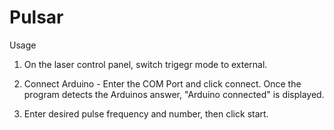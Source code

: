 # Pulsar

Usage
1. On the laser control panel, switch trigegr mode to external.

2. Connect Arduino - Enter the COM Port and click connect. Once the program detects the Arduinos answer, "Arduino connected" is displayed.

3. Enter desired pulse frequency and number, then click start.





